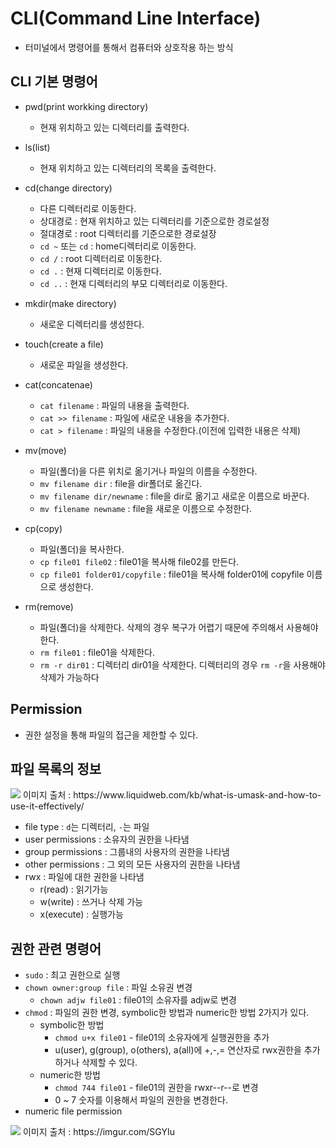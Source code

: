 # CLI(Command Line Interface)
+ 터미널에서 명령어를 통해서 컴퓨터와 상호작용 하는 방식
   
## CLI 기본 명령어
+ pwd(print workking directory)
	+ 현재 위치하고 있는 디렉터리를 출력한다.
   
+ ls(list)
	+ 현재 위치하고 있는 디렉터리의 목록을 출력한다.
   
+ cd(change directory)
	+ 다른 디렉터리로 이동한다.
	+ 상대경로 : 현재 위치하고 있는 디렉터리를 기준으로한 경로설정
	+ 절대경로 : root 디렉터리를 기준으로한 경로설장
	+ `cd ~` 또는 `cd` : home디렉터리로 이동한다.
	+ `cd /` : root 디렉터리로 이동한다.
	+ `cd .` : 현재 디렉터리로 이동한다.
	+ `cd ..` : 현재 디렉터리의 부모 디렉터리로 이동한다.
   
+ mkdir(make directory)
	+ 새로운 디렉터리를 생성한다.
   
+ touch(create a file)
	+ 새로운 파일을 생성한다.
   
+ cat(concatenae)
	+ `cat filename` : 파일의 내용을 출력한다.
	+ `cat >> filename` : 파일에 새로운 내용을 추가한다.
	+ `cat > filename` : 파일의 내용을 수정한다.(이전에 입력한 내용은 삭제)
   
+ mv(move)
	+ 파일(폴더)을 다른 위치로 옮기거나 파일의 이름을 수정한다.
	+ `mv filename dir` : file을 dir폴더로 옮긴다.
	+ `mv filename dir/newname` : file을 dir로 옮기고 새로운 이름으로 바꾼다.
	+ `mv filename newname` : file을 새로운 이름으로 수정한다.
   
+ cp(copy)
	+ 파일(폴더)을 복사한다.
	+ `cp file01 file02` : file01을 복사해 file02를 만든다.
	+ `cp file01 folder01/copyfile` : file01을 복사해 folder01에 copyfile 이름으로 생성한다.
   
+ rm(remove)
	+ 파일(폴더)을 삭제한다. 삭제의 경우 복구가 어렵기 때문에 주의해서 사용해야한다.
	+ `rm file01` : file01을 삭제한다.
	+ `rm -r dir01` : 디렉터리 dir01을 삭제한다. 디렉터리의 경우 `rm -r`을 사용해야 삭제가 가능하다
   
## Permission
+ 권한 설정을 통해 파일의 접근을 제한할 수 있다.
## 파일 목록의 정보
<img src = "https://res.cloudinary.com/lwgatsby/f_auto/www/uploads/2019/11/fig_permissions_chmod-command.jpg">
이미지 출처 : https://www.liquidweb.com/kb/what-is-umask-and-how-to-use-it-effectively/
   
+ file type : `d`는 디렉터리, `-`는 파일
+ user permissions : 소유자의 권한을 나타냄
+ group permissions : 그룹내의 사용자의 권한을 나타냄
+ other permissions : 그 외의 모든 사용자의 권한을 나타냄
+ rwx : 파일에 대한 권한을 나타냄
	+ r(read) : 읽기가능
	+ w(write) : 쓰거나 삭제 가능
	+ x(execute) : 실행가능
   
## 권한 관련 명령어
+ `sudo` : 최고 권한으로 실행
+ `chown owner:group file` : 파일 소유권 변경
	+ `chown adjw file01` : file01의 소유자를 adjw로 변경
+ `chmod` : 파일의 권한 변경, symbolic한 방법과 numeric한 방법 2가지가 있다.
	+ symbolic한 방법
		+ `chmod u+x file01` - file01의 소유자에게 실행권한을 추가
		+ u(user), g(group), o(others), a(all)에 +,-,= 연산자로 rwx권한을 추가하거나 삭제할 수 있다.
	+ numeric한 방법
		+ `chmod 744 file01` - file01의 권한을 rwxr--r--로 변경
		+ 0 ~ 7 숫자를 이용해서 파일의 권한을 변경한다.
+ numeric file permission
<img src = "https://i.imgur.com/SGYIu.png">
이미지 출처 : https://imgur.com/SGYIu